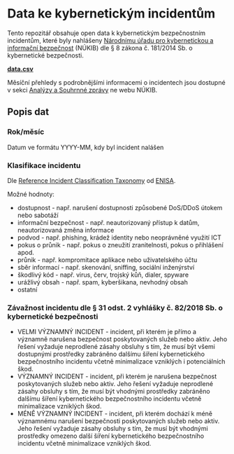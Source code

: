 # Data ke kybernetickým incidentům

Tento repozitář obsahuje open data k kybernetickým bezpečnostním incidentům, které byly nahlášeny [Národnímu úřadu pro kybernetickou a informační bezpečnost](https://www.nukib.cz) (NÚKIB) dle § 8 zákona č. 181/2014 Sb. o kybernetické bezpečnosti.

**[data.csv](data.csv)**

Měsíční přehledy s podrobnějšími informacemi o incidentech jsou dostupné v sekci [Analýzy a Souhrnné zprávy](https://www.nukib.cz/cs/infoservis/dokumenty-a-publikace/analyzy/) ne webu NÚKIB.

## Popis dat

### Rok/měsíc

Datum ve formátu YYYY-MM, kdy byl incident nalášen

### Klasifikace incidentu

Dle [Reference Incident Classification Taxonomy](https://www.enisa.europa.eu/publications/reference-incident-classification-taxonomy) od [ENISA](https://www.enisa.europa.eu).

Možné hodnoty:
* dostupnost - např. narušení dostupnosti způsobené DoS/DDoS útokem nebo sabotáží
* informační bezpečnost - např. neautorizovaný přístup k datům, neautorizovaná změna informace
* podvod - např. phishing, krádež identity nebo neoprávněné využití ICT
* pokus o průnik - např. pokus o zneužití zranitelnosti, pokus o přihlášení apod.
* průnik - např. kompromitace aplikace nebo uživatelského účtu
* sběr informací - např. skenování, sniffing, sociální inženýrství
* škodlivý kód - např. virus, červ, trojský kůň, dialer, spyware
* urážlivý obsah - např. spam, kyberšikana, nevhodný obsah
* ostatní	

### Závažnost incidentu dle § 31 odst. 2 vyhlášky č. 82/2018 Sb. o kybernetické bezpečnosti

* VELMI VÝZNAMNÝ INCIDENT - incident, při kterém je přímo a významně narušena bezpečnost poskytovaných služeb nebo aktiv. Jeho řešení vyžaduje neprodlené zásahy obsluhy s tím, že musí být všemi dostupnými prostředky zabráněno dalšímu šíření kybernetického bezpečnostního incidentu včetně minimalizace vzniklých i potenciálních škod.
* VÝZNAMNÝ INCIDENT - incident, při kterém je narušena bezpečnost poskytovaných služeb nebo aktiv. Jeho řešení vyžaduje neprodlené zásahy obsluhy s tím, že musí být vhodnými prostředky zabráněno dalšímu šíření kybernetického bezpečnostního incidentu včetně minimalizace vzniklých škod.
* MÉNĚ VÝZNAMNÝ INCIDENT - incident, při kterém dochází k méně významnému narušení bezpečnosti poskytovaných služeb nebo aktiv. Jeho řešení vyžaduje zásahy obsluhy s tím, že musí být vhodnými prostředky omezeno další šíření kybernetického bezpečnostního incidentu včetně minimalizace vzniklých škod.
